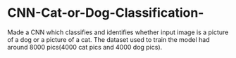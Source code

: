 # CNN-Cat-or-Dog-Classification-
Made a CNN which classifies and identifies whether input image is a picture of a dog or a picture of a cat. The dataset used to train the model had around 8000 pics(4000 cat pics and 4000 dog pics).
